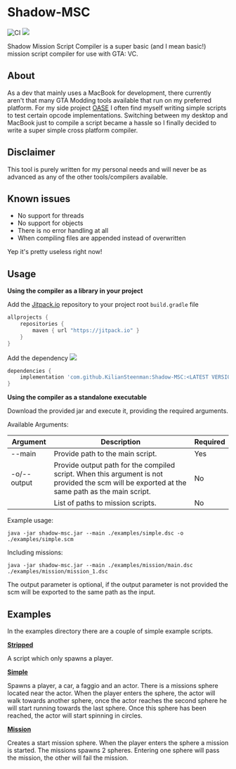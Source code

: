 # Shadow-MSC
![CI](https://github.com/KilianSteenman/Shadow-MSC/workflows/CI/badge.svg?branch=master)
[![](https://jitpack.io/v/KilianSteenman/Shadow-MSC.svg)](https://jitpack.io/#KilianSteenman/Shadow-MSC)

Shadow Mission Script Compiler is a super basic (and I mean basic!) mission script compiler for use with GTA: VC.

## About
As a dev that mainly uses a MacBook for development, there currently aren't that many GTA Modding tools available that run on my preferred platform.
For my side project [OASE](https://www.youtube.com/playlist?list=PLOxyV5A-M9P38WibzT8wnz0Teq9oMzqbU) I often find myself writing simple scripts to test certain opcode implementations. Switching between my desktop and MacBook just to compile a script became a hassle so I finally decided to write a super simple cross platform compiler.

## Disclaimer
This tool is purely written for my personal needs and will never be as advanced as any of the other tools/compilers available.

## Known issues
- No support for threads
- No support for objects
- There is no error handling at all
- When compiling files are appended instead of overwritten

Yep it's pretty useless right now!

## Usage
**Using the compiler as a library in your project**

Add the [Jitpack.io](www.jitpack.io) repository to your project root `build.gradle` file

```groovy
allprojects {
    repositories {
        maven { url "https://jitpack.io" }
    }
}
```

Add the dependency [![](https://jitpack.io/v/KilianSteenman/Shadow-MSC.svg)](https://jitpack.io/#KilianSteenman/Shadow-MSC)
```groovy
dependencies {
    implementation 'com.github.KilianSteenman:Shadow-MSC:<LATEST VERSION>'
}
```

**Using the compiler as a standalone executable**

Download the provided jar and execute it, providing the required arguments.

Available Arguments:

| Argument    | Description                               | Required |
|-------------|-------------------------------------------|----------|
| --main      | Provide path to the main script.           | Yes      |
| -o/--output | Provide output path for the compiled script. When this argument is not provided the scm will be exported at the same path as the main script. | No       |
|             | List of paths to mission scripts.          | No       |

Example usage:
```
java -jar shadow-msc.jar --main ./examples/simple.dsc -o ./examples/simple.scm
```
Including missions:
```
java -jar shadow-msc.jar --main ./examples/mission/main.dsc ./examples/mission/mission_1.dsc
```

The output parameter is optional, if the output parameter is not provided the scm will be exported to the same path as the input.


## Examples
In the examples directory there are a couple of simple example scripts.

**[Stripped](./examples/stripped.dsc)**

A script which only spawns a player.

**[Simple](./examples/simple.dsc)**

Spawns a player, a car, a faggio and an actor. There is a missions sphere located near the actor. When the player enters the sphere, the actor will walk towards another sphere, once the actor reaches the second sphere he will start running towards the last sphere. Once this sphere has been reached, the actor will start spinning in circles.

**[Mission](./examples/mission/)**

Creates a start mission sphere. When the player enters the sphere a mission is started. The missions spawns 2 spheres. Entering one sphere will pass the mission, the other will fail the mission.